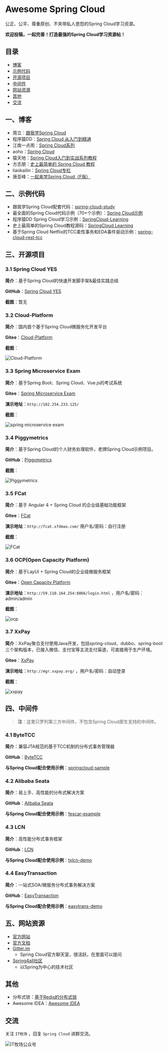 # Awesome Spring Cloud

公正、公平、尊重原创、不夹带私人恩怨的Spring Cloud学习资源。

**欢迎投稿，一起完善！打造最强的Spring Cloud学习资源帖！**



## 目录

* [博客](#博客)
* [示例代码](#示例代码)
* [开源项目](#开源项目)
* [中间件](#中间件)
* [网站资源](#网站资源)
* [其他](#其他)
* [交流](#交流)



## 一、博客

* 周立：[跟我学Spring Cloud](http://www.itmuch.com/spring-cloud/spring-cloud-index/)
* 程序猿DD：[Spring Cloud 从入门到精通](http://blog.didispace.com/spring-cloud-learning/)
* 江南一点雨：[Spring Cloud系列](https://wangsong.blog.csdn.net/column/info/17373)
* aoho：[Spring Cloud](http://blueskykong.com/tags/Spring-Cloud)
* 猿天地：[Spring Cloud入门到实战系列教程](http://cxytiandi.com/blog/detail/17470)
* 方志朋：[史上最简单的 Spring Cloud 教程](http://blog.csdn.net/column/details/15197.html)
* liaokailin：[Spring Cloud专栏](http://blog.csdn.net/liaokailin/article/category/6212338)
* 唐亚峰：[一起来学Spring Cloud（F版）](https://blog.battcn.com/categories/SpringCloud/)



## 二、示例代码

* 跟我学Spring Cloud配套代码：[spring-cloud-study](https://github.com/eacdy/spring-cloud-study)
* 最全面的Spring Cloud代码示例（70+个示例）：[Spring Cloud示例](https://github.com/itmuch/spring-cloud-docker-microservice-book-code)
* 程序猿DD Spring Cloud学习示例：[SpringCloud-Learning](https://github.com/dyc87112/SpringCloud-Learning)
* 史上最简单的Spring  Cloud教程源码：[SpringCloud Learning](https://github.com/forezp/SpringCloudLearning)
* 基于Spring Cloud Netflix的TCC柔性事务和EDA事件驱动示例：[spring-cloud-rest-tcc](https://github.com/prontera/spring-cloud-rest-tcc)



## 三、开源项目

### 3.1 Spring Cloud YES

**简介**：基于Spring Cloud的快速开发脚手架&最佳实践总结

**GitHub**：[Spring Cloud YES](http://www.github.com/eacdy/spring-cloud-yes)

**截图**：暂无



### 3.2 Cloud-Platform

**简介**：国内首个基于Spring Cloud微服务化开发平台

**Gitee**：[Cloud-Platform](https://gitee.com/minull/ace-security)

**截图**：

![Cloud-Platform](images/cloud-platform.png)



### 3.3 Spring Microservice Exam

**简介**：基于Spring Boot、Spring Cloud、Vue.js的考试系统

**Gitee**：[Spring Microservice Exam](https://gitee.com/wells2333/spring-microservice-exam)

**演示地址**：`http://182.254.233.125/` 

**截图**：

![spring microservice exam](images/spring-microservice-exam.png)



### 3.4 Piggymetrics

**简介**：基于Spring Cloud的个人财务处理软件，老牌Spring Cloud示例项目。

**GitHub**：[Piggymetrics](https://github.com/sqshq/piggymetrics)

**截图**：

![Piggymetrics](images/piggymetrics.gif)



### 3.5 FCat

**简介**：基于 Angular 4 + Spring Cloud 的企业级基础功能框架

**Gitee**：[FCat](https://gitee.com/xfdm/FCat)

**演示地址**：`http://fcat.xfdmao.com/` 用户名/密码：自行注册

**截图**：

![FCat](images/fcat.png)



### 3.6 OCP(Open Capacity Platform)

**简介**：基于LayUI + Spring Cloud的企业级微服务框架

**Gitee**：[Open Capacity Platform](https://gitee.com/owenwangwen/open-capacity-platform)

**演示地址**：`http://59.110.164.254:8066/login.html`  ，用户名/密码：admin/admin

**截图**：

![ocp](images/ocp.png)



### 3.7 XxPay

**简介**：XxPay聚合支付使用Java开发，包括spring-cloud、dubbo、spring-boot三个架构版本，已接入微信、支付宝等主流支付渠道，可直接用于生产环境。

**Gitee**：[XxPay](https://gitee.com/jmdhappy/xxpay-master)

**演示地址**：`http://mgr.xxpay.org/` ，用户名/密码：自动登录

**截图**：

![xxpay](images/xxpay.png)



## 四、中间件

> **注**：这里只罗列第三方中间件，不包含Spring Cloud原生支持的中间件。

### 4.1 ByteTCC

**简介**：兼容JTA规范的基于TCC机制的分布式事务管理器

**GitHub**：[ByteTCC](https://github.com/liuyangming/ByteTCC)

**与Spring Cloud配合使用示例**：[springcloud-sample](https://github.com/liuyangming/ByteTCC-sample/tree/master/springcloud-sample)



### 4.2 Alibaba Seata

**简介**：易上手、高性能的分布式解决方案

**GitHub**：[Alibaba Seata](https://github.com/seata/seata)

**与Spring Cloud配合使用示例**：[fescar-example](https://github.com/spring-cloud-incubator/spring-cloud-alibaba/tree/master/spring-cloud-alibaba-examples/fescar-example)



### 4.3 LCN

**简介**：高性能分布式事务框架

**GitHub**：[LCN](https://github.com/codingapi/tx-lcn)

**与Spring Cloud配合使用示例**：[txlcn-demo](https://github.com/codingapi/txlcn-demo)



### 4.4 EasyTransaction

**简介**：一站式SOA/微服务分布式事务解决方案

**GitHub**：[EasyTransaction](https://github.com/QNJR-GROUP/EasyTransaction)

**与Spring Cloud配合使用示例**：[easytrans-demo](https://github.com/QNJR-GROUP/EasyTransaction/tree/master/easytrans-demo/tcc-and-fescar)



## 五、网站资源

* [官方网站](https://spring.io/projects/spring-cloud)
* [官方文档](https://spring.io/projects/spring-cloud#learn)
* [Gitter.im](https://gitter.im/spring-cloud/spring-cloud)
  * Spring Cloud官方聊天室，很活跃，在里面可以提问
* [Spring4all社区](http://www.spring4all.com/)
  * 以Spring为中心的技术社区



## 其他

* 分布式锁：[基于Redis的分布式锁](http://www.itmuch.com/spring-boot/global-lock/)
* Awesome IDEA：[Awesome IDEA](https://github.com/eacdy/awesome-idea)



## 交流

关注 `IT牧场` ，回复 `Spring Cloud` 进群交流。

![IT牧场公众号](wx-mp.jpg)

